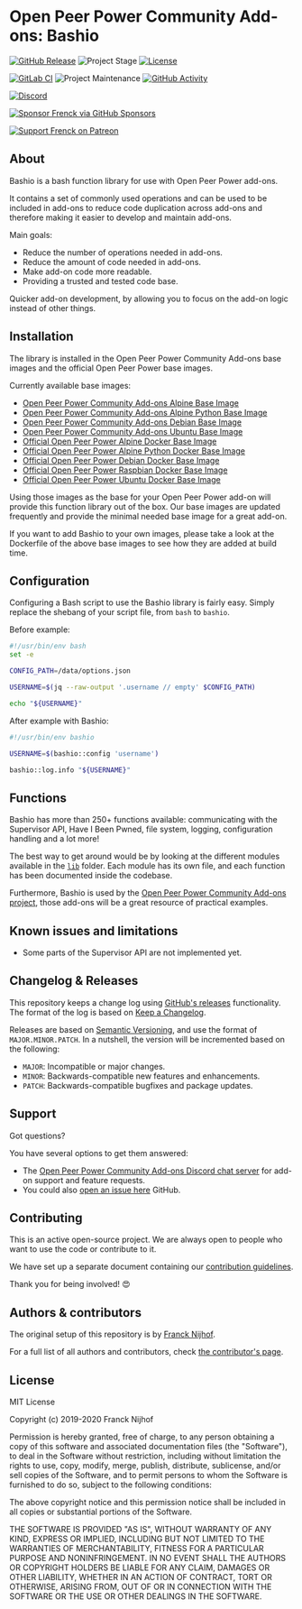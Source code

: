 # Open Peer Power Community Add-ons: Bashio

[![GitHub Release][releases-shield]][releases]
![Project Stage][project-stage-shield]
[![License][license-shield]](LICENSE.md)

[![GitLab CI][gitlabci-shield]][gitlabci]
![Project Maintenance][maintenance-shield]
[![GitHub Activity][commits-shield]][commits]

[![Discord][discord-shield]][discord]

[![Sponsor Frenck via GitHub Sponsors][github-sponsors-shield]][github-sponsors]

[![Support Frenck on Patreon][patreon-shield]][patreon]

## About

Bashio is a bash function library for use with Open Peer Power add-ons.

It contains a set of commonly used operations and can be used
to be included in add-ons to reduce code duplication across add-ons and
therefore making it easier to develop and maintain add-ons.

Main goals:

- Reduce the number of operations needed in add-ons.
- Reduce the amount of code needed in add-ons.
- Make add-on code more readable.
- Providing a trusted and tested code base.

Quicker add-on development, by allowing you to focus on the add-on logic
instead of other things.

## Installation

The library is installed in the Open Peer Power Community Add-ons base images and
the official Open Peer Power base images.

Currently available base images:

- [Open Peer Power Community Add-ons Alpine Base Image][base-alpine]
- [Open Peer Power Community Add-ons Alpine Python Base Image][base-alpine-python]
- [Open Peer Power Community Add-ons Debian Base Image][base-debian]
- [Open Peer Power Community Add-ons Ubuntu Base Image][base-ubuntu]
- [Official Open Peer Power Alpine Docker Base Image][open-peer-power-base]
- [Official Open Peer Power Alpine Python Docker Base Image][open-peer-power-base]
- [Official Open Peer Power Debian Docker Base Image][open-peer-power-base]
- [Official Open Peer Power Raspbian Docker Base Image][open-peer-power-base]
- [Official Open Peer Power Ubuntu Docker Base Image][open-peer-power-base]

Using those images as the base for your Open Peer Power add-on will provide this
function library out of the box. Our base images are updated frequently and
provide the minimal needed base image for a great add-on.

If you want to add Bashio to your own images, please take a look at the
Dockerfile of the above base images to see how they are added at build time.

## Configuration

Configuring a Bash script to use the Bashio library is fairly easy. Simply
replace the shebang of your script file, from `bash` to `bashio`.

Before example:

```bash
#!/usr/bin/env bash
set -e

CONFIG_PATH=/data/options.json

USERNAME=$(jq --raw-output '.username // empty' $CONFIG_PATH)

echo "${USERNAME}"
```

After example with Bashio:

```bash
#!/usr/bin/env bashio

USERNAME=$(bashio::config 'username')

bashio::log.info "${USERNAME}"
```

## Functions

Bashio has more than 250+ functions available: communicating with
the Supervisor API, Have I Been Pwned, file system, logging, configuration handling
and a lot more!

The best way to get around would be by looking at the different modules
available in the [`lib`](lib) folder. Each module has its own file, and each
function has been documented inside the codebase.

Furthermore, Bashio is used by the
[Open Peer Power Community Add-ons project][repository], those add-ons will be
a great resource of practical examples.

## Known issues and limitations

- Some parts of the Supervisor API are not implemented yet.

## Changelog & Releases

This repository keeps a change log using [GitHub's releases][releases]
functionality. The format of the log is based on
[Keep a Changelog][keepchangelog].

Releases are based on [Semantic Versioning][semver], and use the format
of ``MAJOR.MINOR.PATCH``. In a nutshell, the version will be incremented
based on the following:

- ``MAJOR``: Incompatible or major changes.
- ``MINOR``: Backwards-compatible new features and enhancements.
- ``PATCH``: Backwards-compatible bugfixes and package updates.

## Support

Got questions?

You have several options to get them answered:

- The [Open Peer Power Community Add-ons Discord chat server][discord] for add-on
  support and feature requests.
- You could also [open an issue here][issue] GitHub.

## Contributing

This is an active open-source project. We are always open to people who want to
use the code or contribute to it.

We have set up a separate document containing our
[contribution guidelines](CONTRIBUTING.md).

Thank you for being involved! :heart_eyes:

## Authors & contributors

The original setup of this repository is by [Franck Nijhof][frenck].

For a full list of all authors and contributors,
check [the contributor's page][contributors].

## License

MIT License

Copyright (c) 2019-2020 Franck Nijhof

Permission is hereby granted, free of charge, to any person obtaining a copy
of this software and associated documentation files (the "Software"), to deal
in the Software without restriction, including without limitation the rights
to use, copy, modify, merge, publish, distribute, sublicense, and/or sell
copies of the Software, and to permit persons to whom the Software is
furnished to do so, subject to the following conditions:

The above copyright notice and this permission notice shall be included in all
copies or substantial portions of the Software.

THE SOFTWARE IS PROVIDED "AS IS", WITHOUT WARRANTY OF ANY KIND, EXPRESS OR
IMPLIED, INCLUDING BUT NOT LIMITED TO THE WARRANTIES OF MERCHANTABILITY,
FITNESS FOR A PARTICULAR PURPOSE AND NONINFRINGEMENT. IN NO EVENT SHALL THE
AUTHORS OR COPYRIGHT HOLDERS BE LIABLE FOR ANY CLAIM, DAMAGES OR OTHER
LIABILITY, WHETHER IN AN ACTION OF CONTRACT, TORT OR OTHERWISE, ARISING FROM,
OUT OF OR IN CONNECTION WITH THE SOFTWARE OR THE USE OR OTHER DEALINGS IN THE
SOFTWARE.

[base-alpine-python]: https://github.com/oppio-addons/addon-base-python
[base-alpine]: https://github.com/oppio-addons/addon-base
[base-debian]: https://github.com/oppio-addons/addon-debian-base
[base-ubuntu]: https://github.com/oppio-addons/addon-ubuntu-base
[commits-shield]: https://img.shields.io/github/commit-activity/y/oppio-addons/bashio.svg
[commits]: https://github.com/oppio-addons/bashio/commits/master
[contributors]: https://github.com/oppio-addons/bashio/graphs/contributors
[discord-shield]: https://img.shields.io/discord/478094546522079232.svg
[discord]: https://discord.me/oppioaddons
[frenck]: https://github.com/frenck
[github-sponsors-shield]: https://frenck.dev/wp-content/uploads/2019/12/github_sponsor.png
[github-sponsors]: https://github.com/sponsors/frenck
[gitlabci-shield]: https://gitlab.com/oppio-addons/bashio/badges/master/pipeline.svg
[gitlabci]: https://gitlab.com/oppio-addons/bashio/pipelines
[open-peer-power-base]: https://github.com/open-peer-power/docker-base
[issue]: https://github.com/oppio-addons/bashio/issues
[keepchangelog]: http://keepachangelog.com/en/1.0.0/
[license-shield]: https://img.shields.io/github/license/oppio-addons/bashio.svg
[maintenance-shield]: https://img.shields.io/maintenance/yes/2020.svg
[patreon-shield]: https://frenck.dev/wp-content/uploads/2019/12/patreon.png
[patreon]: https://www.patreon.com/frenck
[project-stage-shield]: https://img.shields.io/badge/project%20stage-experimental-yellow.svg
[releases-shield]: https://img.shields.io/github/release/oppio-addons/bashio.svg
[releases]: https://github.com/oppio-addons/bashio/releases
[repository]: https://github.com/oppio-addons/repository
[semver]: http://semver.org/spec/v2.0.0
